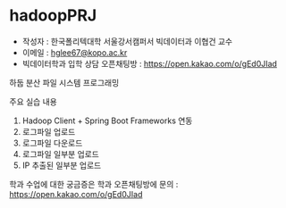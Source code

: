 # hadoopPRJ
* 작성자 : 한국폴리텍대학 서울강서캠퍼서 빅데이터과 이협건 교수
* 이메일 : hglee67@kopo.ac.kr
* 빅데이터학과 입학 상담 오픈채팅방 : https://open.kakao.com/o/gEd0JIad

하둡 분산 파일 시스템 프로그래밍

주요 실습 내용
1. Hadoop Client + Spring Boot Frameworks 연동
2. 로그파일 업로드
3. 로그파일 다운로드
4. 로그파일 일부분 업로드
5. IP 추출된 일부분 업로드

학과 수업에 대한 궁금증은 학과 오픈채팅방에 문의 : https://open.kakao.com/o/gEd0JIad
